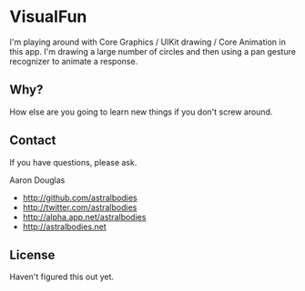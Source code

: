 VisualFun
==============

I'm playing around with Core Graphics / UIKit drawing / Core Animation in this app.  I'm drawing a large number of circles and then using a pan gesture recognizer to animate a response.

## Why?

How else are you going to learn new things if you don't screw around.

## Contact

If you have questions, please ask.

Aaron Douglas

- http://github.com/astralbodies
- http://twitter.com/astralbodies
- http://alpha.app.net/astralbodies
- http://astralbodies.net

## License

Haven't figured this out yet.